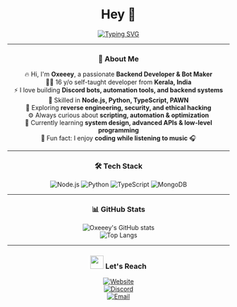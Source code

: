 <div align="center">

# Hey 👋  
[![Typing SVG](https://readme-typing-svg.herokuapp.com?font=Fira+Code&pause=1000&color=00F7F7&center=true&vCenter=true&width=435&lines=I'm+Oxeeey+🔥;Backend+Developer+%7C+Bot+Maker;Fullstack+Dev+Enthusiast)](https://git.io/typing-svg)

---

### 🚀 About Me  
🔥 Hi, I'm **Oxeeey**, a passionate **Backend Developer & Bot Maker**  
👨‍💻 16 y/o self-taught developer from **Kerala, India**  
⚡ I love building **Discord bots, automation tools, and backend systems**  
🔨 Skilled in **Node.js, Python, TypeScript, PAWN**  
🔐 Exploring **reverse engineering, security, and ethical hacking**  
⚙️ Always curious about **scripting, automation & optimization**  
🌱 Currently learning **system design, advanced APIs & low-level programming**  
🎵 Fun fact: I enjoy **coding while listening to music** 🎧  

---

### 🛠 Tech Stack  
![Node.js](https://img.shields.io/badge/-Node.js-black?style=flat-square&logo=node.js)
![Python](https://img.shields.io/badge/-Python-black?style=flat-square&logo=python)
![TypeScript](https://img.shields.io/badge/-TypeScript-black?style=flat-square&logo=typescript)
![MongoDB](https://img.shields.io/badge/-MongoDB-black?style=flat-square&logo=mongodb)

---

### 📊 GitHub Stats  
![Oxeeey's GitHub stats](https://github-readme-stats.vercel.app/api?username=oxeeeyz&show_icons=true&theme=radical)  
![Top Langs](https://github-readme-stats.vercel.app/api/top-langs/?username=oxeeeyz&layout=compact&theme=radical)

---

### <img src="https://cdn.discordapp.com/emojis/923782059762282526.gif" width="30" height="30" /> Let's Reach
[![Website](https://img.shields.io/badge/Website-Visit-blue?style=flat-square)](https://yourwebsite.com)  
[![Discord](https://img.shields.io/badge/Discord-Join-7289da?style=flat-square&logo=discord)](https://discord.gg/yourinvite)  
[![Email](https://img.shields.io/badge/Email-Contact-red?style=flat-square&logo=gmail)](mailto:youremail@gmail.com)  

</div>
